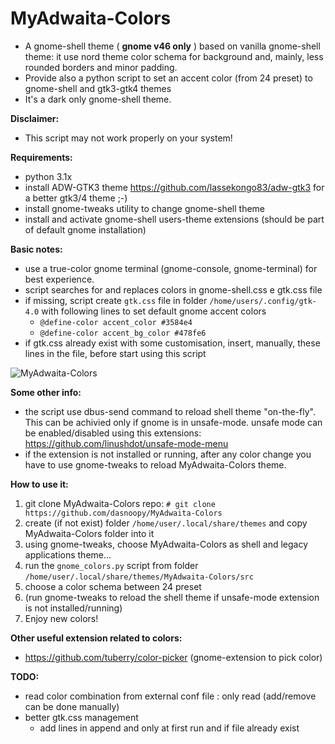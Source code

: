 # MyAdwaita-Colors

- A gnome-shell theme ( **gnome v46 only** ) based on vanilla gnome-shell theme: it use nord theme color schema for background and, mainly, less rounded borders and minor padding.
- Provide also a python script to set an accent color (from 24 preset) to gnome-shell and gtk3-gtk4 themes 
- It's a dark only gnome-shell theme. 

**Disclaimer:**
- This script may not work properly on your system!

**Requirements:**
- python 3.1x
- install ADW-GTK3 theme https://github.com/lassekongo83/adw-gtk3 for a better gtk3/4 theme ;-)
- install gnome-tweaks utility to change gnome-shell theme
- install and activate gnome-shell users-theme extensions (should be part of default gnome installation)

**Basic notes:**
- use a true-color gnome terminal (gnome-console, gnome-terminal) for best experience.
- script searches for and replaces colors in gnome-shell.css e gtk.css file
- if missing, script create `gtk.css` file in folder `/home/users/.config/gtk-4.0` with following lines to set default gnome accent colors
  -   `@define-color accent_color #3584e4`
  -   `@define-color accent_bg_color #478fe6`
- if gtk.css already exist with some customisation, insert, manually, these lines in the file, before start using this script 
 
![MyAdwaita-Colors](https://raw.github.com/dasnoopy/MyAdwaita-Colors/main/screenshot/MyAdwaita-Colors.png)

**Some other info:**
 - the script use dbus-send command to reload shell theme "on-the-fly". This can be achivied only if gnome is in unsafe-mode.
   unsafe mode can be enabled/disabled using this extensions: https://github.com/linushdot/unsafe-mode-menu
 - if the extension is not installed or running, after any color change you have to use gnome-tweaks to reload MyAdwaita-Colors theme.


**How to use it:** 
1) git clone MyAdwaita-Colors repo:	`# git clone https://github.com/dasnoopy/MyAdwaita-Colors`
2) create (if not exist) folder `/home/user/.local/share/themes` and copy MyAdwaita-Colors folder into it
3) using gnome-tweaks, choose MyAdwaita-Colors as shell and legacy applications theme...
4) run the `gnome_colors.py` script from folder `/home/user/.local/share/themes/MyAdwaita-Colors/src`
5) choose a color schema between 24 preset 
6) (run gnome-tweaks to reload the shell theme if unsafe-mode extension is not installed/running)
7) Enjoy new colors!

**Other useful extension related to colors:**
- https://github.com/tuberry/color-picker (gnome-extension to pick color)

 **TODO:**
- read color combination from external conf file : only read (add/remove can be done manually)
- better gtk.css management
  - add lines in append and only at first run and if file already exist



